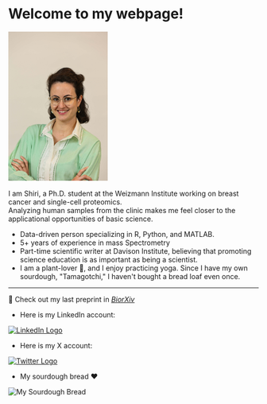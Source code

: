 # **Welcome to my webpage!** <br>
<img src="https://github.com/Shirikara/shirikara.github.io/raw/main/wiz (388).jpg" alt="My Profile Picture" width="200">


I am Shiri, a Ph.D. student at the Weizmann Institute working on breast cancer and single-cell proteomics.<br> 
Analyzing human samples from the clinic makes me feel closer to the applicational opportunities of basic science.<br> 
- Data-driven person specializing in R, Python, and MATLAB.<be>
- 5+ years of experience in mass Spectrometry
- Part-time scientific writer at Davison Institute, believing that promoting science education is as important as being a scientist.<br> 
- I am a plant-lover 🌱, and I enjoy practicing yoga. Since I have my own sourdough, "Tamagotchi," I haven't bought a bread loaf even once.<br>
---
📓 Check out my last preprint in [_BiorXiv_](https://www.biorxiv.org/content/10.1101/2024.11.01.621461v1)

- Here is my LinkedIn account:<br>
<a href="https://www.linkedin.com/in/shiri-karagach-73b381138/" target="_blank">
    <img src="https://github.com/user-attachments/assets/6d8a0342-dbf6-4261-9ab9-8f4222535718" alt="LinkedIn Logo" width="40">
</a>

- Here is my X account: <br>

<a href="https://twitter.com/SKaragach" target="_blank">
    <img src="https://img.freepik.com/free-vector/new-twitter-logo-x-icon-black-background_1017-45427.jpg?t=st=1730800278~exp=1730803878~hmac=5448a6040160db7e9baca77a228b669ebc855fd20239ae9fa911f7af86f516e2&w=996" alt="Twitter Logo" width="40">
</a>

- My sourdough bread ❤️
<img src="https://github.com/Shirikara/shirikara.github.io/raw/main/IMG_20230601_082702.jpg" alt="My Sourdough Bread" width="200">

